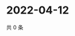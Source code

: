 # 2022-04-12

共 0 条

<!-- BEGIN WEIBO -->
<!-- 最后更新时间 Tue Apr 12 2022 16:24:39 GMT+0800 (China Standard Time) -->

<!-- END WEIBO -->
